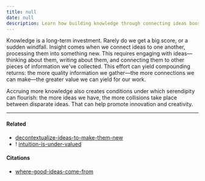 ```yaml
---
title: null
date: null
description: Learn how building knowledge through connecting ideas boosts creativity and innovation, turning effort into valuable insights with lasting benefits.
---
```


Knowledge is a long-term investment. Rarely do we get a big score, or a sudden windfall. Insight comes when we connect ideas to one another, processing them into something new. This requires engaging with ideas—thinking about them, writing about them, and connecting them to other pieces of information we've collected. This effort can yield compounding returns: the more quality information we gather—the more connections we can make—the greater value we can yield for our work.

Accruing more knowledge also creates conditions under which serendipity can flourish: the more ideas we have, the more collisions take place between disparate ideas. That can help promote innovation and creativity.

---

#### Related

- [decontextualize-ideas-to-make-them-new]()
- ! [intuition-is-under-valued]()

#### Citations

- [where-good-ideas-come-from]()
